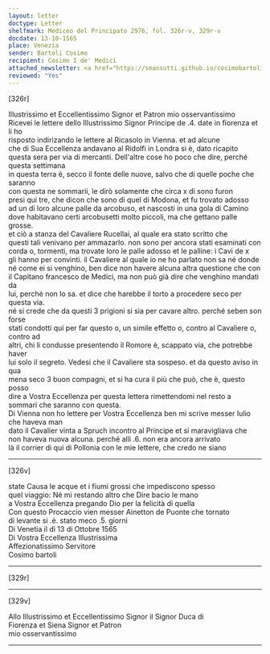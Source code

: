 ```yaml
---
layout: letter
doctype: Letter
shelfmark: Mediceo del Principato 2976, fol. 326r-v, 329r-v
docdate: 13-10-1565
place: Venezia
sender: Bartoli Cosimo
recipient: Cosimo I de' Medici
attached_newsletter: <a href="https://smansutti.github.io/cosimobartoli/texts/2976_132/">2976_132</a>
reviewed: "Yes"
---
```


[326r]  
  
  
Illustrissimo et Eccellentissimo Signor et Patron mio osservantissimo   
Ricevei le lettere dello Illustrissimo Signor Principe de .4. date in fiorenza et li ho  
risposto indirizando le lettere al Ricasolo in Vienna. et ad alcune  
che di Sua Eccellenza andavano al Ridolfi in Londra si è, dato ricapito  
questa sera per via di mercanti. Dell'altre cose ho poco che dire, perché questa settimana  
in questa terra è, secco il fonte delle nuove, salvo che di quelle poche che saranno  
con questa ne sommarii, le dirò solamente che circa x dì sono furon  
presi qui tre, che dicon che sono di quel di Modona, et fu trovato adosso  
ad un di loro alcune palle da arcobuso, et nascosti in una gola di Camino  
dove habitavano certi arcobusetti molto piccoli, ma che gettano palle grosse.  
et ciò a stanza del Cavaliere Rucellai, al quale era stato scritto che  
questi tali venivano per ammazarlo. non sono per ancora stati esaminati con  
corda o, tormenti, ma trovate loro le palle adosso et le palline: i Cavi de x  
gli hanno per convinti. il Cavaliere al quale io ne ho parlato non sa né donde  
né come ei si venghino, ben dice non havere alcuna altra questione che con  
il Capitano francesco de Medici, ma non può già dire che venghino mandati da  
lui, perché non lo sa. et dice che harebbe il torto a procedere seco per questa via.  
né si crede che da questi 3 prigioni si sia per cavare altro. perché seben son forse  
stati condotti qui per far questo o, un simile effetto o, contro al Cavaliere o, contro ad  
altri, chi li condusse presentendo il Romore è, scappato via, che potrebbe haver  
lui solo il segreto. Vedesi che il Cavaliere sta sospeso. et da questo aviso in qua  
mena seco 3  buon compagni, et si ha cura il più che può, che è, questo posso  
dire a Vostra Eccellenza per questa lettera rimettendomi nel resto a sommari che saranno con questa.  
Di Vienna non ho lettere per Vostra Eccellenza ben mi scrive messer Iulio che haveva man  
dato il Cavalier vinta a Spruch  incontro al Principe et si maravigliava che  
non haveva nuova alcuna. perché alli .6. non era ancora arrivato  
là il corrier di qui di Pollonia con le mie lettere, che credo ne siano  
  
---  

[326v]  
  
  
state Causa le acque et i fiumi grossi che impediscono spesso  
quel viaggio: Né mi restando altro che Dire bacio le mano  
a Vostra Eccellenza pregando Dio per la felicità di quella  
Con questo Procaccio vien messer Ainetton de Puonte che tornato  
di levante si .è. stato meco .5. giorni  
Di Venetia il dì 13 di Ottobre 1565  
Di Vostra Eccellenza Illustrissima   
Affezionatissimo Servitore  
Cosimo bartoli  
  
---  

[329r]  
  
  
  
---  

[329v]  
  
  
Allo Illustrissimo et Eccellentissimo Signor il Signor Duca di  
Fiorenza et Siena Signor et Patron  
mio osservantissimo  
  
---  


